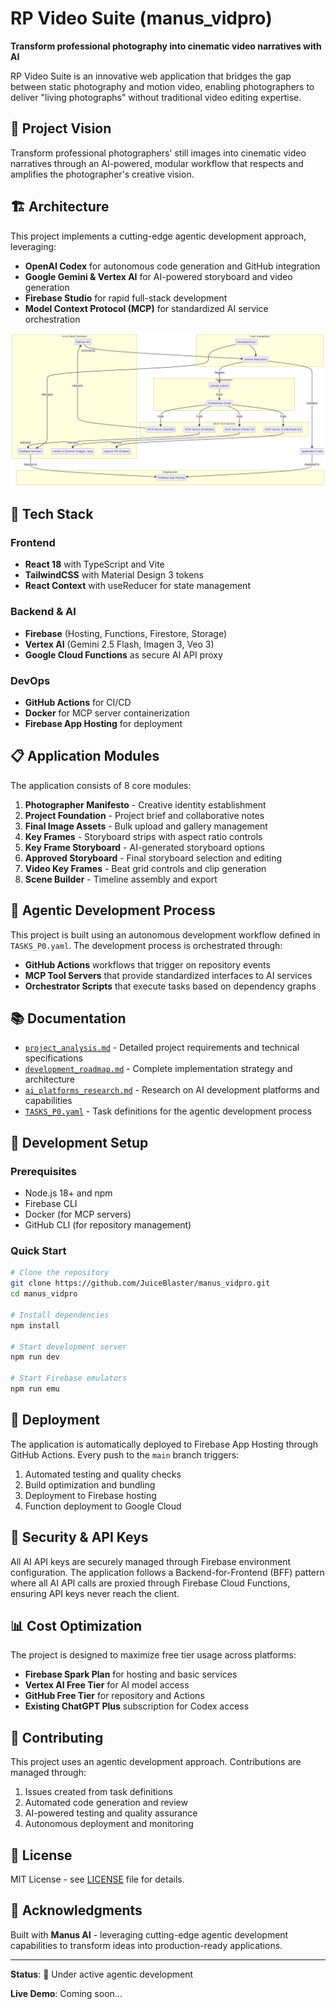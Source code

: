 # RP Video Suite (manus_vidpro)

**Transform professional photography into cinematic video narratives with AI**

RP Video Suite is an innovative web application that bridges the gap between static photography and motion video, enabling photographers to deliver "living photographs" without traditional video editing expertise.

## 🎯 Project Vision

Transform professional photographers' still images into cinematic video narratives through an AI-powered, modular workflow that respects and amplifies the photographer's creative vision.

## 🏗️ Architecture

This project implements a cutting-edge agentic development approach, leveraging:

- **OpenAI Codex** for autonomous code generation and GitHub integration
- **Google Gemini & Vertex AI** for AI-powered storyboard and video generation
- **Firebase Studio** for rapid full-stack development
- **Model Context Protocol (MCP)** for standardized AI service orchestration

![Agentic Development Architecture](agentic_architecture.png)

## 🚀 Tech Stack

### Frontend
- **React 18** with TypeScript and Vite
- **TailwindCSS** with Material Design 3 tokens
- **React Context** with useReducer for state management

### Backend & AI
- **Firebase** (Hosting, Functions, Firestore, Storage)
- **Vertex AI** (Gemini 2.5 Flash, Imagen 3, Veo 3)
- **Google Cloud Functions** as secure AI API proxy

### DevOps
- **GitHub Actions** for CI/CD
- **Docker** for MCP server containerization
- **Firebase App Hosting** for deployment

## 📋 Application Modules

The application consists of 8 core modules:

1. **Photographer Manifesto** - Creative identity establishment
2. **Project Foundation** - Project brief and collaborative notes
3. **Final Image Assets** - Bulk upload and gallery management
4. **Key Frames** - Storyboard strips with aspect ratio controls
5. **Key Frame Storyboard** - AI-generated storyboard options
6. **Approved Storyboard** - Final storyboard selection and editing
7. **Video Key Frames** - Beat grid controls and clip generation
8. **Scene Builder** - Timeline assembly and export

## 🤖 Agentic Development Process

This project is built using an autonomous development workflow defined in `TASKS_P0.yaml`. The development process is orchestrated through:

- **GitHub Actions** workflows that trigger on repository events
- **MCP Tool Servers** that provide standardized interfaces to AI services
- **Orchestrator Scripts** that execute tasks based on dependency graphs

## 📚 Documentation

- [`project_analysis.md`](project_analysis.md) - Detailed project requirements and technical specifications
- [`development_roadmap.md`](development_roadmap.md) - Complete implementation strategy and architecture
- [`ai_platforms_research.md`](ai_platforms_research.md) - Research on AI development platforms and capabilities
- [`TASKS_P0.yaml`](TASKS_P0.yaml) - Task definitions for the agentic development process

## 🔧 Development Setup

### Prerequisites
- Node.js 18+ and npm
- Firebase CLI
- Docker (for MCP servers)
- GitHub CLI (for repository management)

### Quick Start
```bash
# Clone the repository
git clone https://github.com/JuiceBlaster/manus_vidpro.git
cd manus_vidpro

# Install dependencies
npm install

# Start development server
npm run dev

# Start Firebase emulators
npm run emu
```

## 🚀 Deployment

The application is automatically deployed to Firebase App Hosting through GitHub Actions. Every push to the `main` branch triggers:

1. Automated testing and quality checks
2. Build optimization and bundling
3. Deployment to Firebase hosting
4. Function deployment to Google Cloud

## 🔐 Security & API Keys

All AI API keys are securely managed through Firebase environment configuration. The application follows a Backend-for-Frontend (BFF) pattern where all AI API calls are proxied through Firebase Cloud Functions, ensuring API keys never reach the client.

## 📊 Cost Optimization

The project is designed to maximize free tier usage across platforms:

- **Firebase Spark Plan** for hosting and basic services
- **Vertex AI Free Tier** for AI model access
- **GitHub Free Tier** for repository and Actions
- **Existing ChatGPT Plus** subscription for Codex access

## 🤝 Contributing

This project uses an agentic development approach. Contributions are managed through:

1. Issues created from task definitions
2. Automated code generation and review
3. AI-powered testing and quality assurance
4. Autonomous deployment and monitoring

## 📄 License

MIT License - see [LICENSE](LICENSE) file for details.

## 🙏 Acknowledgments

Built with **Manus AI** - leveraging cutting-edge agentic development capabilities to transform ideas into production-ready applications.

---

**Status**: 🚧 Under active agentic development

**Live Demo**: Coming soon...
